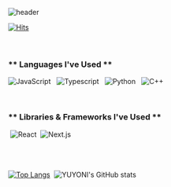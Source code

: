 ![header](https://capsule-render.vercel.app/api?type=waving&color=0:57A890,90:A1D9AA&height=200&&section=footer&text=Step%20into%20my%20coding%20space!&fontSize=55&fontColor=FFFFFF&borderRadius=30&animation=twinkling&fontAlignY=65)

[![Hits](https://hits.seeyoufarm.com/api/count/incr/badge.svg?url=https%3A%2F%2Fgithub.com%2Fyuyoni%2Fhit-counter&count_bg=%23285174&title_bg=%23304060&icon=github.svg&icon_color=%23D7D7D7&title=hits&edge_flat=false)](https://hits.seeyoufarm.com)
<br/><br/><br/>

### ** Languages I've Used ** 
![JavaScript](https://img.shields.io/badge/JavaScript-F7DF1E?style=for-the-badge&logo=javascript&logoColor=black) &nbsp; ![Typescript](https://img.shields.io/badge/Typescript-3178C6?style=for-the-badge&logo=typescript&logoColor=white) &nbsp; ![Python](https://img.shields.io/badge/Python-3776AB?style=for-the-badge&logo=python&logoColor=yellow) &nbsp; ![C++](https://img.shields.io/badge/C++-00599C?style=for-the-badge&logo=cplusplus&logoColor=white) &nbsp;

<br/>

### ** Libraries & Frameworks I've Used **
&nbsp;![React](https://img.shields.io/badge/React-61DAFB?style=for-the-badge&logo=react&logoColor=white) &nbsp;![Next.js](https://img.shields.io/badge/next.js-000000?style=for-the-badge&logo=nextdotjs&logoColor=white) &nbsp;
<br/><br/>
<br/><br/>

[![Top Langs](https://github-readme-stats.vercel.app/api/top-langs/?username=yuyoni&layout=donut&hide=CMake,Jupyter%20Notebook&langs_count=5&theme=vue-dark&bg_color=FFFFFF&title_color=445878&text_color=000000)](https://github.com/anuraghazra/github-readme-stats) &nbsp;![YUYONI's GitHub stats](https://github-readme-stats.vercel.app/api?username=yuyoni&show_icons=true&theme=vue&rank_icon=default&icon_color=445878&bg_color=FFFFFF&title_color=445878&text_color=000000)
